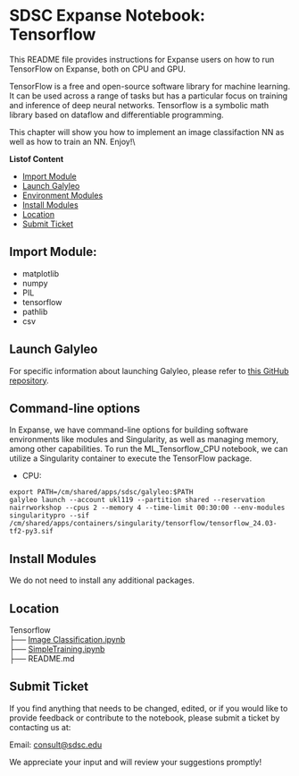 # SDSC Expanse Notebook: Tensorflow
This README file provides instructions for Expanse users on how to run TensorFlow on Expanse, both on CPU and GPU.

TensorFlow is a free and open-source software library for machine learning. It can be used across a range of tasks but has a particular focus on training and inference of deep neural networks. Tensorflow is a symbolic math library based on dataflow and differentiable programming.

This chapter will show you how to implement an image classifaction NN as well as how to train an NN. Enjoy!\

  **Listof Content**
- [Import Module](#import-module)
- [Launch Galyleo](#launch-galyleo)
- [Environment Modules](#environment-modules)
- [Install Modules](#install-modules)
- [Location](#location)
- [Submit Ticket](#submit-ticket)

## Import Module:
- matplotlib
- numpy
- PIL
- tensorflow
- pathlib
- csv

## Launch Galyleo
For specific information about launching Galyleo, please refer to [this GitHub repository](https://github.com/mkandes/galyleo).

## Command-line options
In Expanse, we have command-line options for building software environments like modules and Singularity, as well as managing memory, among other capabilities. To run the ML_Tensorflow_CPU notebook, we can utilize a Singularity container to execute the TensorFlow package.

  - CPU:
  
```
export PATH=/cm/shared/apps/sdsc/galyleo:$PATH
galyleo launch --account ukl119 --partition shared --reservation nairrworkshop --cpus 2 --memory 4 --time-limit 00:30:00 --env-modules singularitypro --sif /cm/shared/apps/containers/singularity/tensorflow/tensorflow_24.03-tf2-py3.sif
```

## Install Modules
We do not need to install any additional packages.

## Location 

Tensorflow\
├── [Image Classification.ipynb](./Image%20Classification.ipynb)\
├── [SimpleTraining.ipynb](./SimpleTraining.ipynb)\
├── README.md

## Submit Ticket
If you find anything that needs to be changed, edited, or if you would like to provide feedback or contribute to the notebook, please submit a ticket by contacting us at:

Email: consult@sdsc.edu

We appreciate your input and will review your suggestions promptly!
